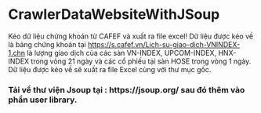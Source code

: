 # CrawlerDataWebsiteWithJSoup
Kéo dữ liệu chứng khoán từ CAFEF và xuất ra file excel!
Dữ liệu được kéo về là bảng chứng khoán tại https://s.cafef.vn/Lich-su-giao-dich-VNINDEX-1.chn là lượng giao dịch của các sàn VN-INDEX, UPCOM-INDEX, HNX-INDEX trong vòng 21 ngày và các cổ phiếu tại sàn HOSE trong vòng 1 ngày. <br />
Dữ liệu được kéo về sẽ xuất ra file Excel cùng với thư mục gốc. <br />
<h3>Tải về thư viện Jsoup tại : https://jsoup.org/ sau đó thêm vào phần user library.</h3>
